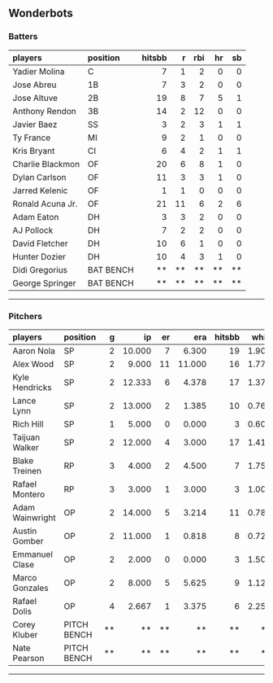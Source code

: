 ## Wonderbots

### Batters

 
|players          |position  | hitsbb|  r| rbi| hr| sb| 
|:----------------|:---------|------:|--:|---:|--:|--:| 
|Yadier Molina    |C         |      7|  1|   2|  0|  0| 
|Jose Abreu       |1B        |      7|  3|   2|  0|  0| 
|Jose Altuve      |2B        |     19|  8|   7|  5|  1| 
|Anthony Rendon   |3B        |     14|  2|  12|  0|  0| 
|Javier Baez      |SS        |      3|  2|   3|  1|  1| 
|Ty France        |MI        |      9|  2|   1|  0|  0| 
|Kris Bryant      |CI        |      6|  4|   2|  1|  1| 
|Charlie Blackmon |OF        |     20|  6|   8|  1|  0| 
|Dylan Carlson    |OF        |     11|  3|   3|  1|  0| 
|Jarred Kelenic   |OF        |      1|  1|   0|  0|  0| 
|Ronald Acuna Jr. |OF        |     21| 11|   6|  2|  6| 
|Adam Eaton       |DH        |      3|  3|   2|  0|  0| 
|AJ Pollock       |DH        |      7|  2|   2|  0|  0| 
|David Fletcher   |DH        |     10|  6|   1|  0|  0| 
|Hunter Dozier    |DH        |     10|  4|   3|  1|  0| 
|Didi Gregorius   |BAT BENCH |     **| **|  **| **| **| 
|George Springer  |BAT BENCH |     **| **|  **| **| **| 

* * *

### Pitchers

 
|players         |position    |  g|     ip| er|    era| hitsbb|  whip| so|  w| sv| 
|:---------------|:-----------|--:|------:|--:|------:|------:|-----:|--:|--:|--:| 
|Aaron Nola      |SP          |  2| 10.000|  7|  6.300|     19| 1.900|  9|  1|  0| 
|Alex Wood       |SP          |  2|  9.000| 11| 11.000|     16| 1.778|  4|  0|  0| 
|Kyle Hendricks  |SP          |  2| 12.333|  6|  4.378|     17| 1.378|  9|  2|  0| 
|Lance Lynn      |SP          |  2| 13.000|  2|  1.385|     10| 0.769| 15|  1|  0| 
|Rich Hill       |SP          |  1|  5.000|  0|  0.000|      3| 0.600|  3|  1|  0| 
|Taijuan Walker  |SP          |  2| 12.000|  4|  3.000|     17| 1.417| 11|  1|  0| 
|Blake Treinen   |RP          |  3|  4.000|  2|  4.500|      7| 1.750|  4|  0|  0| 
|Rafael Montero  |RP          |  3|  3.000|  1|  3.000|      3| 1.000|  3|  0|  0| 
|Adam Wainwright |OP          |  2| 14.000|  5|  3.214|     11| 0.786| 10|  1|  0| 
|Austin Gomber   |OP          |  2| 11.000|  1|  0.818|      8| 0.727| 11|  2|  0| 
|Emmanuel Clase  |OP          |  2|  2.000|  0|  0.000|      3| 1.500|  4|  0|  0| 
|Marco Gonzales  |OP          |  2|  8.000|  5|  5.625|      9| 1.125|  8|  0|  0| 
|Rafael Dolis    |OP          |  4|  2.667|  1|  3.375|      6| 2.250|  6|  0|  0| 
|Corey Kluber    |PITCH BENCH | **|     **| **|     **|     **|    **| **| **| **| 
|Nate Pearson    |PITCH BENCH | **|     **| **|     **|     **|    **| **| **| **| 


* * *


